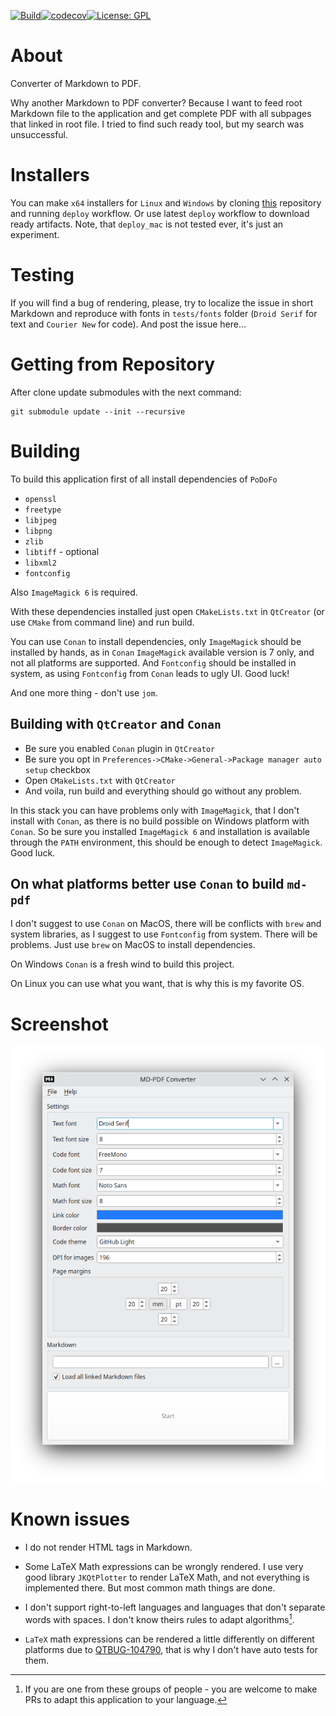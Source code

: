 
[![Build](https://github.com/igormironchik/md-pdf/workflows/build/badge.svg)](https://github.com/igormironchik/md-pdf/actions)[![codecov](https://codecov.io/gh/igormironchik/md-pdf/branch/master/graph/badge.svg?token=LA0S72FLL2)](https://codecov.io/gh/igormironchik/md-pdf)[![License: GPL](https://img.shields.io/badge/license-GPL-blue)](https://opensource.org/licenses/GPL-3.0)

# About

Converter of Markdown to PDF.

Why another Markdown to PDF converter?
Because I want to feed root Markdown file to the application and get
complete PDF with all subpages that linked in root file. I tried to find
such ready tool, but my search was unsuccessful.

# Installers

You can make `x64` installers for `Linux` and `Windows` by cloning [this](https://github.com/igormironchik/markdown) repository and running `deploy` workflow. Or use latest `deploy`
workflow to download ready artifacts. Note, that `deploy_mac` is not tested ever, it's just an
experiment.


# Testing

If you will find a bug of rendering, please, try to localize the issue in
short Markdown and reproduce with fonts in `tests/fonts` folder (`Droid Serif` for text
and `Courier New` for code). And post the issue here...

# Getting from Repository

After clone update submodules with the next command:

```
git submodule update --init --recursive
```

# Building

To build this application first of all install dependencies of `PoDoFo`

 * `openssl`
 * `freetype`
 * `libjpeg`
 * `libpng`
 * `zlib`
 * `libtiff` - optional
 * `libxml2`
 * `fontconfig`

Also `ImageMagick 6` is required.

With these dependencies installed just open `CMakeLists.txt` in `QtCreator`
(or use `CMake` from command line) and run build.

You can use `Conan` to install dependencies, only `ImageMagick` should be installed by hands, as in
`Conan` `ImageMagick` available version is 7 only, and not all platforms are supported. And
`Fontconfig` should be installed in system, as using `Fontconfig` from `Conan` leads to ugly UI.
Good luck!

And one more thing - don't use `jom`.

## Building with `QtCreator` and `Conan`

 * Be sure you enabled `Conan` plugin in `QtCreator`
 * Be sure you opt in `Preferences->CMake->General->Package manager auto setup` checkbox
 * Open `CMakeLists.txt` with `QtCreator`
 * And voila, run build and everything should go without any problem.
 
In this stack you can have problems only with `ImageMagick`, that I don't install with
`Conan`, as there is no build possible on Windows platform with `Conan`. So be sure you installed
`ImageMagick 6` and installation is available through the `PATH` environment, this should
be enough to detect `ImageMagick`. Good luck.

## On what platforms better use `Conan` to build `md-pdf`

I don't suggest to use `Conan` on MacOS, there will be conflicts with `brew` and system libraries,
as I suggest to use `Fontconfig` from system. There will be problems. Just use `brew` on MacOS to
install dependencies.

On Windows `Conan` is a fresh wind to build this project.

On Linux you can use what you want, that is why this is my favorite OS.

# Screenshot

![](mdpdf.png)

# Known issues
 
 * I do not render HTML tags in Markdown.

 * Some LaTeX Math expressions can be wrongly rendered. I use very good
 library `JKQtPlotter` to render LaTeX Math, and not everything is
 implemented there. But most common math things are done.

 * I don't support right-to-left languages and languages that don't separate words
with spaces. I don't know theirs rules to adapt algorithms[^1].

 * `LaTeX` math expressions can be rendered a little differently on different platforms
due to [QTBUG-104790](https://bugreports.qt.io/browse/QTBUG-104790), that is why I don't
have auto tests for them.
 
[^1]: If you are one from these groups of people - you are welcome to make PRs to adapt
 this application to your language.
